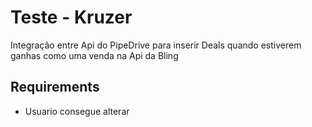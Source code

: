 # Teste - Kruzer

Integração entre Api do PipeDrive para inserir Deals quando estiverem ganhas como uma venda na Api da Bling

## Requirements

- Usuario consegue alterar

